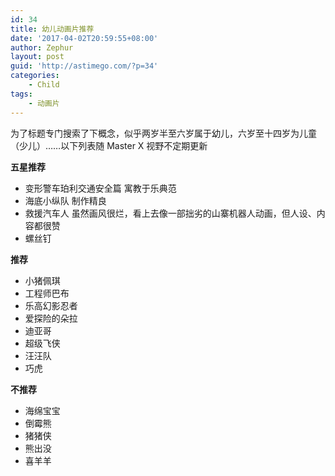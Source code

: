 ```yaml
---
id: 34
title: 幼儿动画片推荐
date: '2017-04-02T20:59:55+08:00'
author: Zephur
layout: post
guid: 'http://astimego.com/?p=34'
categories:
    - Child
tags:
    - 动画片
---
```


为了标题专门搜索了下概念，似乎两岁半至六岁属于幼儿，六岁至十四岁为儿童（少儿）……以下列表随 Master X 视野不定期更新

<!-- more -->

**五星推荐**

- 变形警车珀利交通安全篇 寓教于乐典范
- 海底小纵队 制作精良
- 救援汽车人 虽然画风很烂，看上去像一部拙劣的山寨机器人动画，但人设、内容都很赞
- 螺丝钉

**推荐**

- 小猪佩琪
- 工程师巴布
- 乐高幻影忍者
- 爱探险的朵拉
- 迪亚哥
- 超级飞侠
- 汪汪队
- 巧虎

**不推荐**

- 海绵宝宝
- 倒霉熊
- 猪猪侠
- 熊出没
- 喜羊羊